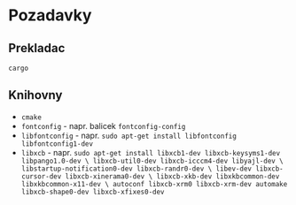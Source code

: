 # Pozadavky

## Prekladac

`cargo`

## Knihovny

* `cmake`
* `fontconfig` - napr. balicek `fontconfig-config`
* `libfontconfig` - napr. `sudo apt-get install libfontconfig libfontconfig1-dev`
* `libxcb` -  napr. ```sudo apt-get install libxcb1-dev libxcb-keysyms1-dev libpango1.0-dev \
libxcb-util0-dev libxcb-icccm4-dev libyajl-dev \
libstartup-notification0-dev libxcb-randr0-dev \
libev-dev libxcb-cursor-dev libxcb-xinerama0-dev \
libxcb-xkb-dev libxkbcommon-dev libxkbcommon-x11-dev \
autoconf libxcb-xrm0 libxcb-xrm-dev automake libxcb-shape0-dev libxcb-xfixes0-dev```